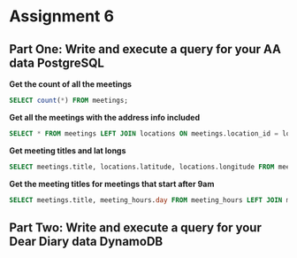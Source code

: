 # Assignment 6

## Part One: Write and execute a query for your AA data PostgreSQL

**Get the count of all the meetings**

```sql
SELECT count(*) FROM meetings;
```

**Get all the meetings with the address info included**

```sql
SELECT * FROM meetings LEFT JOIN locations ON meetings.location_id = locations.id;
```

**Get meeting titles and lat longs**

```sql
SELECT meetings.title, locations.latitude, locations.longitude FROM meetings LEFT JOIN locations ON meetings.location_id = locations.id;
```

**Get the meeting titles for meetings that start after 9am**

```sql
SELECT meetings.title, meeting_hours.day FROM meeting_hours LEFT JOIN meetings ON meeting_hours.meeting_id = meetings.id WHERE meeting_hours.start_time >= '09:00';
```

## Part Two: Write and execute a query for your Dear Diary data DynamoDB
